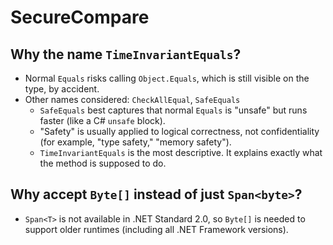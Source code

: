 # SecureCompare

## Why the name `TimeInvariantEquals`?
* Normal `Equals` risks calling `Object.Equals`, which is still visible on the type, by accident.
* Other names considered: `CheckAllEqual`, `SafeEquals`
  * `SafeEquals` best captures that normal `Equals` is "unsafe" but runs faster (like a C# `unsafe` block).
  * "Safety" is usually applied to logical correctness, not confidentiality (for example, "type safety," "memory safety").
  * `TimeInvariantEquals` is the most descriptive. It explains exactly what the method is supposed to do.

## Why accept `Byte[]` instead of just `Span<byte>`?
* `Span<T>` is not available in .NET Standard 2.0, so `Byte[]` is needed to support older runtimes (including all .NET Framework versions).